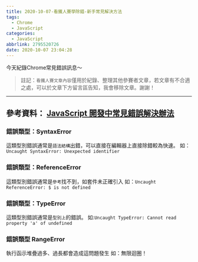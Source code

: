 ```yaml
---
title: 2020-10-07-看鐵人賽學除錯-新手常見解決方法
tags:
  - Chrome
  - JavaScript
categories:
  - JavaScript
abbrlink: 2795520726
date: 2020-10-07 23:04:28
---
```

今天紀錄Chrome常見錯誤訊息～
> 註記：`看鐵人賽文章內容`僅用於紀錄、整理其他參賽者文章，若文章有不合適之處，可以於文章下方留言區告知，我會移除文章。謝謝！
<!-- more -->
---
參考資料：
[JavaScript 開發中常見錯誤解決辦法](https://ithelp.ithome.com.tw/articles/10237693)
---
### 錯誤類型：SyntaxError
這類型別錯誤通常是`語法結構`出錯，可以直接在編輯器上直接除錯較為快速。
如：`Uncaught SyntaxError: Unexpected identifier`

### 錯誤類型：ReferenceError
這類型別錯誤通常是`參考`找不到，如套件未正確引入
如：`Uncaught ReferenceError: $ is not defined`

### 錯誤類型：TypeError
這類型別錯誤通常是`型別上`的錯誤。
如:`Uncaught TypeError: Cannot read property 'a' of undefined`

### 錯誤類型 RangeError
執行函示堆疊過多、過長都會造成這問題發生
如：無限迴圈！